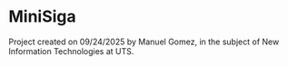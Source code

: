 # MiniSiga
Project created on 09/24/2025 by Manuel Gomez, in the subject of New Information Technologies at UTS.
